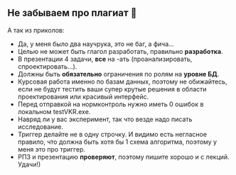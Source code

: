 ## Не забываем про плагиат 💅

А так из приколов:
- Да, у меня было два научрука, это не баг, а фича...
- Целью не может быть глагол разработать, правильно **разработка**.
- В презентации 4 задачи, **все** на -ать (проанализировать, спроектировать...). 
- Должны быть **обязательно** ограничения по ролям на **уровне БД**.
- Курсовая работа именно по базам данных, поэтому не обижайтесь, если не будут тестить ваши супер крутые решения в области проектирования или красивый интерфейс. 
- Перед отправкой на нормконтроль нужно иметь 0 ошибок в локальном testVKR.exe.
- Навряд ли у вас эксперимент, так что везде надо писать исследование.
- Триггер делайте не в одну строчку. И видимо есть негласное правило, что должна быть хотя бы 1 схема алгоритма, поэтому у меня это про триггер.
- РПЗ и презентацию **проверяют**, поэтому пишите хорошо и с лекций. Удачи!)
